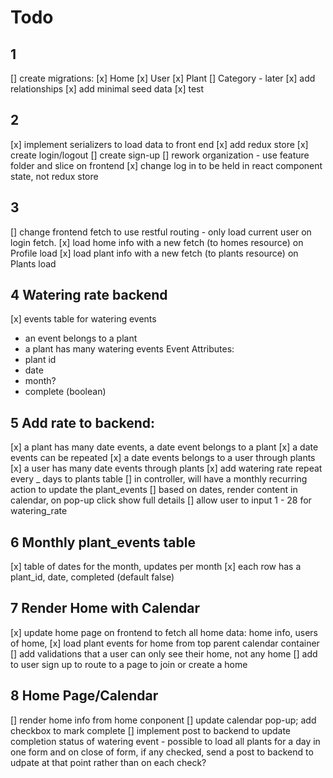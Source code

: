 # Todo

## 1
[] create migrations:
   [x] Home
   [x] User
   [x] Plant
   [] Category - later
[x] add relationships
[x] add minimal seed data
[x] test

## 2
[x] implement serializers to load data to front end
[x] add redux store
[x] create login/logout
[] create sign-up
[] rework organization - use feature folder and slice on frontend
[x] change log in to be held in react component state, not redux store

## 3
[] change frontend fetch to use restful routing - only load current user on login fetch.
[x] load home info with a new fetch (to homes resource) on Profile load
[x] load plant info with a new fetch (to plants resource) on Plants load

## 4 Watering rate backend
[x] events table for watering events
 - an event belongs to a plant
 - a plant has many watering events
 Event Attributes:
 - plant id
 - date
 - month?
 - complete (boolean)

 ## 5 Add rate to backend:
 [x] a plant has many date events, a date event belongs to a plant
 [x] a date events can be repeated
 [x] a date events belongs to a user through plants
 [x] a user has many date events through plants
 [x] add watering rate repeat every _ days to plants table
 [] in controller, will have a monthly recurring action to update the plant_events
 [] based on dates, render content in calendar, on pop-up click show full details
 [] allow user to input 1 - 28 for watering_rate

 ## 6 Monthly plant_events table
 [x] table of dates for the month, updates per month
 [x] each row has a plant_id, date, completed (default false)


## 7 Render Home with Calendar
[x] update home page on frontend to fetch all home data: home info, users of home,
[x] load plant events for home from top parent calendar container
[] add validations that a user can only see their home, not any home
[] add to user sign up to route to a page to join or create a home

## 8 Home Page/Calendar
[] render home info from home conponent
[] update calendar pop-up; add checkbox to mark complete
[] implement post to backend to update completion status of watering event - possible to load all plants for a day in one form and on close of form, if any checked, send a post to backend to udpate at that point rather than on each check?
